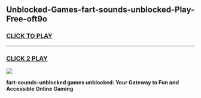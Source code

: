 
## Unblocked-Games-fart-sounds-unblocked-Play-Free-oft9o
<h3>
<a href="https://premium76.site?title=fart-sounds-unblocked&ref=10A">CLICK TO PLAY</a></h3>
<hr>

<h3>
<a href="https://premium76.site?title=fart-sounds-unblocked&ref=10A">CLICK 2 PLAY</a>
  
</h3>

<a href="https://premium76.site?title=fart-sounds-unblocked&ref=10A"><img src="https://clearcache.store/games.png"></a>


**fart-sounds-unblocked games unblocked: Your Gateway to Fun and Accessible Online Gaming**
